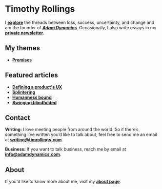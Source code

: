 # Timothy Rollings
I **[explore](https://timrollings.com/manifesto/)** the threads between loss, success, uncertainty, and change and am the founder of _**[Adam Dynamics](https://adamdynamics.com)**_. Occasionally, I also write essays in my **[private newsletter](https://timrollings.com/newsletter/)**.

## My themes
- **[Promises](https://timrollings.com/themes/promises/)**

## Featured articles
- **[Defining a product's UX](https://timrollings.com/articles/defining-a-products-ux/)**
- **[Splintering](https://timrollings.com/articles/splintering/)**
- **[Humanness bound](https://timrollings.com/articles/humanness-bound/)**
- **[Swinging blindfolded](https://timrollings.com/articles/swinging-blindfolded/)**

## Contact
**Writing:** I love meeting people from around the world. So if there’s something I’ve written you’d like to talk about, feel free to send me an email at **[writing@timrollings.com](mailto:writing@timrollings.com)**.

**Business:** If you want to talk business, reach me by email at **[info@adamdynamics.com](mailto:info@adamdynamics.com)**.

## About
If you'd like to know more about me, visit my **[about page](https://timrollings.com/about/)**.

